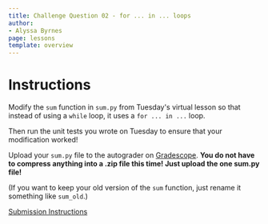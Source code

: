 ```yaml
---
title: Challenge Question 02 - for ... in ... loops
author:
- Alyssa Byrnes
page: lessons
template: overview
---
```


# Instructions

Modify the `sum` function in `sum.py` from Tuesday's virtual lesson so that instead of using a `while` loop, it uses a `for ... in ...` loop.

Then run the unit tests you wrote on Tuesday to ensure that your modification worked!

Upload your `sum.py` file to the autograder on [Gradescope](https://www.gradescope.com/). **You do not have to compress anything into a .zip file this time! Just upload the one sum.py file!**

(If you want to keep your old version of the `sum` function, just rename it something like `sum_old`.)

[Submission Instructions](/static/slides/CQSubmission.pdf)